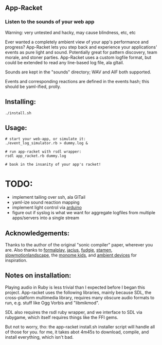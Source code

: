 ## App-Racket
### Listen to the sounds of your web app

Warning: very untested and hacky, may cause blindness, etc, etc

Ever wanted a completely ambient view of your app's performance and
progress? App-Racket lets you step back and experience your
applications' events as pure light and sound. Potentially great for
pattern discovery, team morale, and stoner parties. App-Racket uses
a custom logfile format, but could be extended to read any line-based
log file, ala gltail.

Sounds are kept in the "sounds" directory; WAV and AIF both supported.

Events and corresponding reactions are defined in the events hash;
this should be yaml-ified, prolly.

## Installing:

    ./install.sh 

## Usage:

    # start your web-app, or simulate it:
    ./event_log_simulator.rb > dummy.log &

    # run app-racket with rsdl wrapper:
    rsdl app_racket.rb dummy.log

    # bask in the insanity of your app's racket!

# TODO:
 * implement tailing over ssh, ala GlTail
 * yaml-ize sound reaction mapping
 * implement light control via [arduino](http://rad.rubyforge.org/)
 * figure out if syslog is what we want for aggregate logfiles from
   multiple apps/servers into a single stream

## Acknowledgements:
Thanks to the author of the original "sonic compiler" paper, wherever you are. Also thanks to
[formalplay](http://formalplay.com),
[jacius](http://github.com/jacius),
[fudgie](http://www.fudgie.org),
[stamen](http://stamen.com/),
[slowmotionlandscape](http://companypolicy.tv),
the [monome kids](http://monome.org/),
and [ambient devices](http://ambientdevices.myshopify.com/products/stock-orb)
for inspiration. 

## Notes on installation:
Playing audio in Ruby is less trivial than I expected before I began
this project. App-racket uses the following libraries, mainly because
SDL, the cross-platform multimedia library, requires many obscure
audio formats to run, e.g. stuff like Ogg Vorbis and "libmikmod".  

SDL also requires the rsdl ruby wrapper, and we interface to SDL
via rubygame, which itself requires things like the FFI gems.  

But not to worry, tho: the app-racket install.sh installer script
will handle all of those for you. for me, it takes abot 4m45s to
download, compile, and install everything, which isn't bad.

